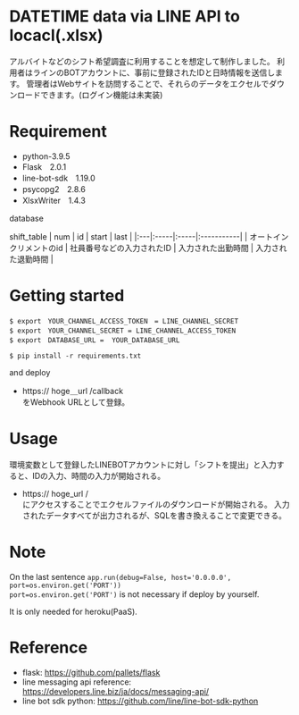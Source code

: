 # DATETIME data via LINE API to locacl(.xlsx) 

アルバイトなどのシフト希望調査に利用することを想定して制作しました。
利用者はラインのBOTアカウントに、事前に登録されたIDと日時情報を送信します。
管理者はWebサイトを訪問することで、それらのデータをエクセルでダウンロードできます。(ログイン機能は未実装)


# Requirement

* python-3.9.5
* Flask　2.0.1
* line-bot-sdk　1.19.0
* psycopg2　2.8.6
* XlsxWriter　1.4.3

database

shift_table
| num | id | start | last |
|:---|:-----|:-----|:-----------|
| オートインクリメントのid | 社員番号などの入力されたID | 入力された出勤時間 | 入力された退勤時間 |


# Getting started
```
$ export　YOUR_CHANNEL_ACCESS_TOKEN　= LINE_CHANNEL_SECRET
$ export　YOUR_CHANNEL_SECRET = LINE_CHANNEL_ACCESS_TOKEN
$ export　DATABASE_URL =  YOUR_DATABASE_URL

$ pip install -r requirements.txt
```
and deploy

* https:// hoge＿url /callback  
をWebhook URLとして登録。

# Usage
環境変数として登録したLINEBOTアカウントに対し「シフトを提出」と入力すると、IDの入力、時間の入力が開始される。

* https:// hoge_url /  
にアクセスすることでエクセルファイルのダウンロードが開始される。
入力されたデータすべてが出力されるが、SQLを書き換えることで変更できる。


# Note
On the last sentence `app.run(debug=False, host='0.0.0.0', port=os.environ.get('PORT'))`  
`port=os.environ.get('PORT')` is not necessary if deploy by yourself.

It is only needed for heroku(PaaS).

# Reference
- flask: https://github.com/pallets/flask
- line messaging api reference: https://developers.line.biz/ja/docs/messaging-api/
- line bot sdk python: https://github.com/line/line-bot-sdk-python